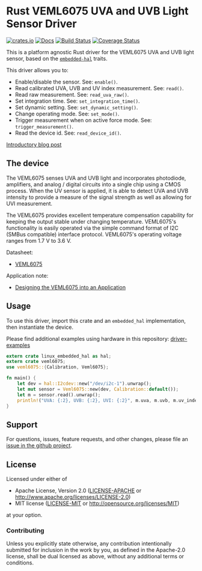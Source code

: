 # Rust VEML6075 UVA and UVB Light Sensor Driver

[![crates.io](https://img.shields.io/crates/v/veml6075.svg)](https://crates.io/crates/veml6075)
[![Docs](https://docs.rs/veml6075/badge.svg)](https://docs.rs/veml6075)
[![Build Status](https://github.com/eldruin/veml6075-rs/workflows/Build/badge.svg)](https://github.com/eldruin/veml6075-rs/actions?query=workflow%3ABuild)
[![Coverage Status](https://coveralls.io/repos/github/eldruin/veml6075-rs/badge.svg?branch=master)](https://coveralls.io/github/eldruin/veml6075-rs?branch=master)

This is a platform agnostic Rust driver for the VEML6075 UVA and UVB light sensor,
based on the [`embedded-hal`](https://github.com/rust-embedded/embedded-hal) traits.

This driver allows you to:
- Enable/disable the sensor. See: `enable()`.
- Read calibrated UVA, UVB and UV index measurement. See: `read()`.
- Read raw measurement. See: `read_uva_raw()`.
- Set integration time. See: `set_integration_time()`.
- Set dynamic setting. See: `set_dynamic_setting()`.
- Change operating mode. See: `set_mode()`.
- Trigger measurement when on active force mode. See: `trigger_measurement()`.
- Read the device id. See: `read_device_id()`.

[Introductory blog post](https://blog.eldruin.com/veml6075-uva-uvb-uv-index-light-sensor-driver-in-rust/)

## The device
The VEML6075 senses UVA and UVB light and incorporates photodiode, amplifiers,
and analog / digital circuits into a single chip using a CMOS process. When the
UV sensor is applied, it is able to detect UVA and UVB intensity to provide a
measure of the signal strength as well as allowing for UVI measurement.

The VEML6075 provides excellent temperature compensation capability for keeping
the output stable under changing temperature. VEML6075's functionality is easily
operated via the simple command format of I2C (SMBus compatible) interface protocol.
VEML6075's operating voltage ranges from 1.7 V to 3.6 V.

Datasheet:
- [VEML6075](https://cdn.sparkfun.com/assets/3/c/3/2/f/veml6075.pdf)

Application note:
- [Designing the VEML6075 into an Application](https://cdn.sparkfun.com/assets/3/9/d/4/1/designingveml6075.pdf)

## Usage

To use this driver, import this crate and an `embedded_hal` implementation,
then instantiate the device.

Please find additional examples using hardware in this repository: [driver-examples]

[driver-examples]: https://github.com/eldruin/driver-examples

```rust
extern crate linux_embedded_hal as hal;
extern crate veml6075;
use veml6075::{Calibration, Veml6075};

fn main() {
    let dev = hal::I2cdev::new("/dev/i2c-1").unwrap();
    let mut sensor = Veml6075::new(dev, Calibration::default());
    let m = sensor.read().unwrap();
    println!("UVA: {:2}, UVB: {:2}, UVI: {:2}", m.uva, m.uvb, m.uv_index);
}
```

## Support

For questions, issues, feature requests, and other changes, please file an
[issue in the github project](https://github.com/eldruin/veml6075-rs/issues).

## License

Licensed under either of

 * Apache License, Version 2.0 ([LICENSE-APACHE](LICENSE-APACHE) or
   http://www.apache.org/licenses/LICENSE-2.0)
 * MIT license ([LICENSE-MIT](LICENSE-MIT) or
   http://opensource.org/licenses/MIT)

at your option.

### Contributing

Unless you explicitly state otherwise, any contribution intentionally submitted
for inclusion in the work by you, as defined in the Apache-2.0 license, shall
be dual licensed as above, without any additional terms or conditions.

